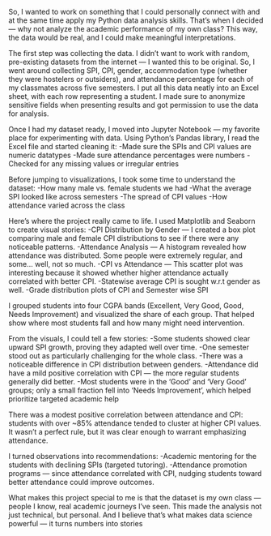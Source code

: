 So, I wanted to work on something that I could personally connect with and at the same time apply my Python data analysis skills. That’s when I decided — why not analyze the academic performance of my own class? This way, the data would be real, and I could make meaningful interpretations.

The first step was collecting the data. I didn’t want to work with random, pre-existing datasets from the internet — I wanted this to be original. So, I went around collecting SPI, CPI, gender, accommodation type (whether they were hostelers or outsiders), and attendance percentage for each of my classmates across five semesters. I put all this data neatly into an Excel sheet, with each row representing a student. I made sure to anonymize sensitive fields when presenting results and got permission to use the data for analysis.

Once I had my dataset ready, I moved into Jupyter Notebook — my favorite place for experimenting with data. Using Python’s Pandas library, I read the Excel file and started cleaning it: -Made sure the SPIs and CPI values are numeric datatypes -Made sure attendance percentages were numbers -Checked for any missing values or irregular entries

Before jumping to visualizations, I took some time to understand the dataset: -How many male vs. female students we had -What the average SPI looked like across semesters -The spread of CPI values -How attendance varied across the class

Here’s where the project really came to life. I used Matplotlib and Seaborn to create visual stories: -CPI Distribution by Gender — I created a box plot comparing male and female CPI distributions to see if there were any noticeable patterns. -Attendance Analysis — A histogram revealed how attendance was distributed. Some people were extremely regular, and some… well, not so much. -CPI vs Attendance — This scatter plot was interesting because it showed whether higher attendance actually correlated with better CPI. -Statewise average CPI is sought w.r.t gender as well. -Grade distribution plots of CPI and Semester wise SPI

I grouped students into four CGPA bands (Excellent, Very Good, Good, Needs Improvement) and visualized the share of each group. That helped show where most students fall and how many might need intervention.

From the visuals, I could tell a few stories: -Some students showed clear upward SPI growth, proving they adapted well over time. -One semester stood out as particularly challenging for the whole class. -There was a noticeable difference in CPI distribution between genders. -Attendance did have a mild positive correlation with CPI — the more regular students generally did better. -Most students were in the ‘Good’ and ‘Very Good’ groups; only a small fraction fell into ‘Needs Improvement’, which helped prioritize targeted academic help

There was a modest positive correlation between attendance and CPI: students with over ~85% attendance tended to cluster at higher CPI values. It wasn’t a perfect rule, but it was clear enough to warrant emphasizing attendance.

I turned observations into recommendations: -Academic mentoring for the students with declining SPIs (targeted tutoring). -Attendance promotion programs — since attendance correlated with CPI, nudging students toward better attendance could improve outcomes.

What makes this project special to me is that the dataset is my own class — people I know, real academic journeys I’ve seen. This made the analysis not just technical, but personal. And I believe that’s what makes data science powerful — it turns numbers into stories
